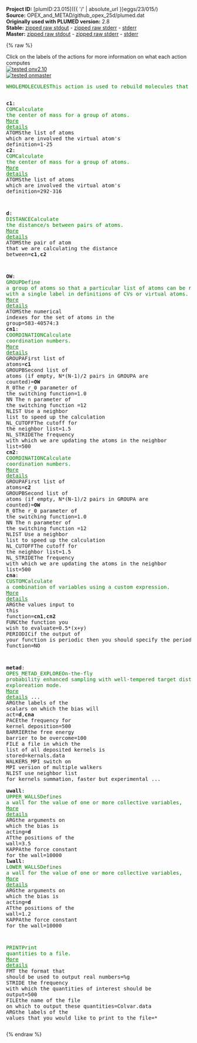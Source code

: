 **Project ID:** [plumID:23.015]({{ '/' | absolute_url }}eggs/23/015/)  
**Source:** OPEX_and_METAD/github_opex_25d/plumed.dat  
**Originally used with PLUMED version:** 2.8  
**Stable:** [zipped raw stdout](plumed.dat.plumed.stdout.txt.zip) - [zipped raw stderr](plumed.dat.plumed.stderr.txt.zip) - [stderr](plumed.dat.plumed.stderr)  
**Master:** [zipped raw stdout](plumed.dat.plumed_master.stdout.txt.zip) - [zipped raw stderr](plumed.dat.plumed_master.stderr.txt.zip) - [stderr](plumed.dat.plumed_master.stderr)  

{% raw %}
<div class="plumedpreheader">
<div class="headerInfo" id="value_details_data/OPEX_and_METAD/github_opex_25d/plumed.dat"> Click on the labels of the actions for more information on what each action computes </div>
<div class="containerBadge">
<div class="headerBadge"><a href="plumed.dat.plumed.stderr"><img src="https://img.shields.io/badge/v2.10-passing-green.svg" alt="tested onv2.10" /></a></div>
<div class="headerBadge"><a href="plumed.dat.plumed_master.stderr"><img src="https://img.shields.io/badge/master-passing-green.svg" alt="tested onmaster" /></a></div>
</div>
</div>
<pre class="plumedlisting">
<span class="plumedtooltip" style="color:green">WHOLEMOLECULES<span class="right">This action is used to rebuild molecules that can become split by the periodic boundary conditions. <a href="https://www.plumed.org/doc-master/user-doc/html/WHOLEMOLECULES" style="color:green">More details</a><i></i></span></span> <span class="plumedtooltip">ENTITY0<span class="right">the atoms that make up a molecule that you wish to align<i></i></span></span>=1-291 <span class="plumedtooltip">ENTITY1<span class="right">the atoms that make up a molecule that you wish to align<i></i></span></span>=292-582

<span style="display:none;" id="data/OPEX_and_METAD/github_opex_25d/plumed.dat">The WHOLEMOLECULES action with label <b></b> calculates something</span><b name="data/OPEX_and_METAD/github_opex_25d/plumed.datc1" onclick='showPath("data/OPEX_and_METAD/github_opex_25d/plumed.dat","data/OPEX_and_METAD/github_opex_25d/plumed.datc1","data/OPEX_and_METAD/github_opex_25d/plumed.datc1","brown")'>c1</b>: <span class="plumedtooltip" style="color:green">COM<span class="right">Calculate the center of mass for a group of atoms. <a href="https://www.plumed.org/doc-master/user-doc/html/COM" style="color:green">More details</a><i></i></span></span> <span class="plumedtooltip">ATOMS<span class="right">the list of atoms which are involved the virtual atom's definition<i></i></span></span>=1-25
<span style="display:none;" id="data/OPEX_and_METAD/github_opex_25d/plumed.datc1">The COM action with label <b>c1</b> calculates something</span><b name="data/OPEX_and_METAD/github_opex_25d/plumed.datc2" onclick='showPath("data/OPEX_and_METAD/github_opex_25d/plumed.dat","data/OPEX_and_METAD/github_opex_25d/plumed.datc2","data/OPEX_and_METAD/github_opex_25d/plumed.datc2","brown")'>c2</b>: <span class="plumedtooltip" style="color:green">COM<span class="right">Calculate the center of mass for a group of atoms. <a href="https://www.plumed.org/doc-master/user-doc/html/COM" style="color:green">More details</a><i></i></span></span> <span class="plumedtooltip">ATOMS<span class="right">the list of atoms which are involved the virtual atom's definition<i></i></span></span>=292-316

<span style="display:none;" id="data/OPEX_and_METAD/github_opex_25d/plumed.datc2">The COM action with label <b>c2</b> calculates something</span><b name="data/OPEX_and_METAD/github_opex_25d/plumed.datd" onclick='showPath("data/OPEX_and_METAD/github_opex_25d/plumed.dat","data/OPEX_and_METAD/github_opex_25d/plumed.datd","data/OPEX_and_METAD/github_opex_25d/plumed.datd","brown")'>d</b>: <span class="plumedtooltip" style="color:green">DISTANCE<span class="right">Calculate the distance/s between pairs of atoms. <a href="https://www.plumed.org/doc-master/user-doc/html/DISTANCE" style="color:green">More details</a><i></i></span></span> <span class="plumedtooltip">ATOMS<span class="right">the pair of atom that we are calculating the distance between<i></i></span></span>=<b name="data/OPEX_and_METAD/github_opex_25d/plumed.datc1">c1</b>,<b name="data/OPEX_and_METAD/github_opex_25d/plumed.datc2">c2</b>

<span style="display:none;" id="data/OPEX_and_METAD/github_opex_25d/plumed.datd">The DISTANCE action with label <b>d</b> calculates the following quantities:<table  align="center" frame="void" width="95%" cellpadding="5%"><tr><td width="5%"><b> Quantity </b>  </td><td><b> Description </b> </td></tr><tr><td width="5%">d.value</td><td>the DISTANCE between this pair of atoms</td></tr></table></span><b name="data/OPEX_and_METAD/github_opex_25d/plumed.datOW" onclick='showPath("data/OPEX_and_METAD/github_opex_25d/plumed.dat","data/OPEX_and_METAD/github_opex_25d/plumed.datOW","data/OPEX_and_METAD/github_opex_25d/plumed.datOW","brown")'>OW</b>: <span class="plumedtooltip" style="color:green">GROUP<span class="right">Define a group of atoms so that a particular list of atoms can be referenced with a single label in definitions of CVs or virtual atoms. <a href="https://www.plumed.org/doc-master/user-doc/html/GROUP" style="color:green">More details</a><i></i></span></span> <span class="plumedtooltip">ATOMS<span class="right">the numerical indexes for the set of atoms in the group<i></i></span></span>=583-40574:3
<span style="display:none;" id="data/OPEX_and_METAD/github_opex_25d/plumed.datOW">The GROUP action with label <b>OW</b> calculates something</span><b name="data/OPEX_and_METAD/github_opex_25d/plumed.datcn1" onclick='showPath("data/OPEX_and_METAD/github_opex_25d/plumed.dat","data/OPEX_and_METAD/github_opex_25d/plumed.datcn1","data/OPEX_and_METAD/github_opex_25d/plumed.datcn1","brown")'>cn1</b>: <span class="plumedtooltip" style="color:green">COORDINATION<span class="right">Calculate coordination numbers. <a href="https://www.plumed.org/doc-master/user-doc/html/COORDINATION" style="color:green">More details</a><i></i></span></span> <span class="plumedtooltip">GROUPA<span class="right">First list of atoms<i></i></span></span>=<b name="data/OPEX_and_METAD/github_opex_25d/plumed.datc1">c1</b> <span class="plumedtooltip">GROUPB<span class="right">Second list of atoms (if empty, N*(N-1)/2 pairs in GROUPA are counted)<i></i></span></span>=<b name="data/OPEX_and_METAD/github_opex_25d/plumed.datOW">OW</b> <span class="plumedtooltip">R_0<span class="right">The r_0 parameter of the switching function<i></i></span></span>=1.0 <span class="plumedtooltip">NN<span class="right"> The n parameter of the switching function <i></i></span></span>=12 <span class="plumedtooltip">NLIST<span class="right"> Use a neighbor list to speed up the calculation<i></i></span></span> <span class="plumedtooltip">NL_CUTOFF<span class="right">The cutoff for the neighbor list<i></i></span></span>=1.5 <span class="plumedtooltip">NL_STRIDE<span class="right">The frequency with which we are updating the atoms in the neighbor list<i></i></span></span>=500
<span style="display:none;" id="data/OPEX_and_METAD/github_opex_25d/plumed.datcn1">The COORDINATION action with label <b>cn1</b> calculates the following quantities:<table  align="center" frame="void" width="95%" cellpadding="5%"><tr><td width="5%"><b> Quantity </b>  </td><td><b> Description </b> </td></tr><tr><td width="5%">cn1.value</td><td>the value of the coordination</td></tr></table></span><b name="data/OPEX_and_METAD/github_opex_25d/plumed.datcn2" onclick='showPath("data/OPEX_and_METAD/github_opex_25d/plumed.dat","data/OPEX_and_METAD/github_opex_25d/plumed.datcn2","data/OPEX_and_METAD/github_opex_25d/plumed.datcn2","brown")'>cn2</b>: <span class="plumedtooltip" style="color:green">COORDINATION<span class="right">Calculate coordination numbers. <a href="https://www.plumed.org/doc-master/user-doc/html/COORDINATION" style="color:green">More details</a><i></i></span></span> <span class="plumedtooltip">GROUPA<span class="right">First list of atoms<i></i></span></span>=<b name="data/OPEX_and_METAD/github_opex_25d/plumed.datc2">c2</b> <span class="plumedtooltip">GROUPB<span class="right">Second list of atoms (if empty, N*(N-1)/2 pairs in GROUPA are counted)<i></i></span></span>=<b name="data/OPEX_and_METAD/github_opex_25d/plumed.datOW">OW</b> <span class="plumedtooltip">R_0<span class="right">The r_0 parameter of the switching function<i></i></span></span>=1.0 <span class="plumedtooltip">NN<span class="right"> The n parameter of the switching function <i></i></span></span>=12 <span class="plumedtooltip">NLIST<span class="right"> Use a neighbor list to speed up the calculation<i></i></span></span> <span class="plumedtooltip">NL_CUTOFF<span class="right">The cutoff for the neighbor list<i></i></span></span>=1.5 <span class="plumedtooltip">NL_STRIDE<span class="right">The frequency with which we are updating the atoms in the neighbor list<i></i></span></span>=500
<span style="display:none;" id="data/OPEX_and_METAD/github_opex_25d/plumed.datcn2">The COORDINATION action with label <b>cn2</b> calculates the following quantities:<table  align="center" frame="void" width="95%" cellpadding="5%"><tr><td width="5%"><b> Quantity </b>  </td><td><b> Description </b> </td></tr><tr><td width="5%">cn2.value</td><td>the value of the coordination</td></tr></table></span><b name="data/OPEX_and_METAD/github_opex_25d/plumed.datcna" onclick='showPath("data/OPEX_and_METAD/github_opex_25d/plumed.dat","data/OPEX_and_METAD/github_opex_25d/plumed.datcna","data/OPEX_and_METAD/github_opex_25d/plumed.datcna","brown")'>cna</b>: <span class="plumedtooltip" style="color:green">CUSTOM<span class="right">Calculate a combination of variables using a custom expression. <a href="https://www.plumed.org/doc-master/user-doc/html/CUSTOM" style="color:green">More details</a><i></i></span></span> <span class="plumedtooltip">ARG<span class="right">the values input to this function<i></i></span></span>=<b name="data/OPEX_and_METAD/github_opex_25d/plumed.datcn1">cn1</b>,<b name="data/OPEX_and_METAD/github_opex_25d/plumed.datcn2">cn2</b> <span class="plumedtooltip">FUNC<span class="right">the function you wish to evaluate<i></i></span></span>=0.5*(x+y) <span class="plumedtooltip">PERIODIC<span class="right">if the output of your function is periodic then you should specify the periodicity of the function<i></i></span></span>=NO

<span style="display:none;" id="data/OPEX_and_METAD/github_opex_25d/plumed.datcna">The CUSTOM action with label <b>cna</b> calculates the following quantities:<table  align="center" frame="void" width="95%" cellpadding="5%"><tr><td width="5%"><b> Quantity </b>  </td><td><b> Description </b> </td></tr><tr><td width="5%">cna.value</td><td>an arbitrary function</td></tr></table></span><b name="data/OPEX_and_METAD/github_opex_25d/plumed.datmetad" onclick='showPath("data/OPEX_and_METAD/github_opex_25d/plumed.dat","data/OPEX_and_METAD/github_opex_25d/plumed.datmetad","data/OPEX_and_METAD/github_opex_25d/plumed.datmetad","brown")'>metad</b>: <span class="plumedtooltip" style="color:green">OPES_METAD_EXPLORE<span class="right">On-the-fly probability enhanced sampling with well-tempered target distribution in exploreation mode. <a href="https://www.plumed.org/doc-master/user-doc/html/OPES_METAD_EXPLORE" style="color:green">More details</a><i></i></span></span> ...
   <span class="plumedtooltip">ARG<span class="right">the labels of the scalars on which the bias will act<i></i></span></span>=<b name="data/OPEX_and_METAD/github_opex_25d/plumed.datd">d</b>,<b name="data/OPEX_and_METAD/github_opex_25d/plumed.datcna">cna</b>
   <span class="plumedtooltip">PACE<span class="right">the frequency for kernel deposition<i></i></span></span>=500
   <span class="plumedtooltip">BARRIER<span class="right">the free energy barrier to be overcome<i></i></span></span>=100
   <span class="plumedtooltip">FILE<span class="right"> a file in which the list of all deposited kernels is stored<i></i></span></span>=kernals.data
   <span class="plumedtooltip">WALKERS_MPI<span class="right"> switch on MPI version of multiple walkers<i></i></span></span>
   <span class="plumedtooltip">NLIST<span class="right"> use neighbor list for kernels summation, faster but experimental<i></i></span></span>
...
<br/><span style="display:none;" id="data/OPEX_and_METAD/github_opex_25d/plumed.datmetad">The OPES_METAD_EXPLORE action with label <b>metad</b> calculates the following quantities:<table  align="center" frame="void" width="95%" cellpadding="5%"><tr><td width="5%"><b> Quantity </b>  </td><td><b> Description </b> </td></tr><tr><td width="5%">metad.bias</td><td>the instantaneous value of the bias potential</td></tr><tr><td width="5%">metad.rct</td><td>estimate of c(t)</td></tr><tr><td width="5%">metad.zed</td><td>estimate of Z_n</td></tr><tr><td width="5%">metad.neff</td><td>effective sample size</td></tr><tr><td width="5%">metad.nker</td><td>total number of compressed kernels used to represent the bias</td></tr><tr><td width="5%">metad.nlker</td><td>number of kernels in the neighbor list</td></tr><tr><td width="5%">metad.nlsteps</td><td>number of steps from last neighbor list update</td></tr></table></span><b name="data/OPEX_and_METAD/github_opex_25d/plumed.datuwall" onclick='showPath("data/OPEX_and_METAD/github_opex_25d/plumed.dat","data/OPEX_and_METAD/github_opex_25d/plumed.datuwall","data/OPEX_and_METAD/github_opex_25d/plumed.datuwall","brown")'>uwall</b>: <span class="plumedtooltip" style="color:green">UPPER_WALLS<span class="right">Defines a wall for the value of one or more collective variables, <a href="https://www.plumed.org/doc-master/user-doc/html/UPPER_WALLS" style="color:green">More details</a><i></i></span></span> <span class="plumedtooltip">ARG<span class="right">the arguments on which the bias is acting<i></i></span></span>=<b name="data/OPEX_and_METAD/github_opex_25d/plumed.datd">d</b> <span class="plumedtooltip">AT<span class="right">the positions of the wall<i></i></span></span>=3.5 <span class="plumedtooltip">KAPPA<span class="right">the force constant for the wall<i></i></span></span>=10000
<span style="display:none;" id="data/OPEX_and_METAD/github_opex_25d/plumed.datuwall">The UPPER_WALLS action with label <b>uwall</b> calculates the following quantities:<table  align="center" frame="void" width="95%" cellpadding="5%"><tr><td width="5%"><b> Quantity </b>  </td><td><b> Description </b> </td></tr><tr><td width="5%">uwall.bias</td><td>the instantaneous value of the bias potential</td></tr><tr><td width="5%">uwall.force2</td><td>the instantaneous value of the squared force due to this bias potential</td></tr></table></span><b name="data/OPEX_and_METAD/github_opex_25d/plumed.datlwall" onclick='showPath("data/OPEX_and_METAD/github_opex_25d/plumed.dat","data/OPEX_and_METAD/github_opex_25d/plumed.datlwall","data/OPEX_and_METAD/github_opex_25d/plumed.datlwall","brown")'>lwall</b>: <span class="plumedtooltip" style="color:green">LOWER_WALLS<span class="right">Defines a wall for the value of one or more collective variables, <a href="https://www.plumed.org/doc-master/user-doc/html/LOWER_WALLS" style="color:green">More details</a><i></i></span></span> <span class="plumedtooltip">ARG<span class="right">the arguments on which the bias is acting<i></i></span></span>=<b name="data/OPEX_and_METAD/github_opex_25d/plumed.datd">d</b> <span class="plumedtooltip">AT<span class="right">the positions of the wall<i></i></span></span>=1.2 <span class="plumedtooltip">KAPPA<span class="right">the force constant for the wall<i></i></span></span>=10000

<span style="display:none;" id="data/OPEX_and_METAD/github_opex_25d/plumed.datlwall">The LOWER_WALLS action with label <b>lwall</b> calculates the following quantities:<table  align="center" frame="void" width="95%" cellpadding="5%"><tr><td width="5%"><b> Quantity </b>  </td><td><b> Description </b> </td></tr><tr><td width="5%">lwall.bias</td><td>the instantaneous value of the bias potential</td></tr><tr><td width="5%">lwall.force2</td><td>the instantaneous value of the squared force due to this bias potential</td></tr></table></span><span class="plumedtooltip" style="color:green">PRINT<span class="right">Print quantities to a file. <a href="https://www.plumed.org/doc-master/user-doc/html/PRINT" style="color:green">More details</a><i></i></span></span> <span class="plumedtooltip">FMT<span class="right"> the format that should be used to output real numbers<i></i></span></span>=%g <span class="plumedtooltip">STRIDE<span class="right"> the frequency with which the quantities of interest should be output<i></i></span></span>=500 <span class="plumedtooltip">FILE<span class="right">the name of the file on which to output these quantities<i></i></span></span>=Colvar.data <span class="plumedtooltip">ARG<span class="right">the labels of the values that you would like to print to the file<i></i></span></span>=*
</pre>
{% endraw %}
